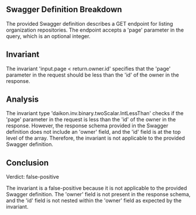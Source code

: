 ## Swagger Definition Breakdown

The provided Swagger definition describes a GET endpoint for listing organization repositories. The endpoint accepts a 'page' parameter in the query, which is an optional integer.

## Invariant

The invariant 'input.page < return.owner.id' specifies that the 'page' parameter in the request should be less than the 'id' of the owner in the response.

## Analysis

The invariant type 'daikon.inv.binary.twoScalar.IntLessThan' checks if the 'page' parameter in the request is less than the 'id' of the owner in the response. However, the response schema provided in the Swagger definition does not include an 'owner' field, and the 'id' field is at the top level of the array. Therefore, the invariant is not applicable to the provided Swagger definition.

## Conclusion

Verdict: false-positive

The invariant is a false-positive because it is not applicable to the provided Swagger definition. The 'owner' field is not present in the response schema, and the 'id' field is not nested within the 'owner' field as expected by the invariant.
